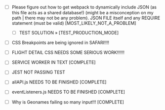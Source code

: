 

- [ ] Please figure out how to get webpack to dynamically include JSON (as this file acts as a shared database!) (might be a misconception on my path | there may not be any problem). JSON FILE itself and any REQUIRE statement (must be valid) [MOST_LIKELY_NOT_A_PROBLEM]
    - [ ] TEST SOLUTION » [TEST_PRODUCTION_MODE]

- [ ] CSS Breakpoints are being ignored in SAFARI!!!!
- [ ] FLIGHT DETAIL CSS NEEDS SOME SERIOUS WORK!!!!!!

- [ ] SERVICE WORKER IN TEXT [COMPLETE]
- [ ] JEST NOT PASSING TEST

- [ ] allAPI.js NEEDS TO BE FINISHED [COMPLETE]
- [ ] eventListeners.js NEEDS TO BE FINISHED [COMPLETE]

- [ ] Why is Geonames failing so many input!!! [COMPLETE]